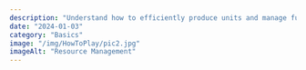 ```yaml
---
description: "Understand how to efficiently produce units and manage funds."
date: "2024-01-03"
category: "Basics"
image: "/img/HowToPlay/pic2.jpg"
imageAlt: "Resource Management"
---
```

